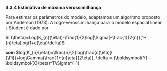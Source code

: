 **4.3.4 Estimativa de máxima verossimilhança**

  Para estimar os parâmetros do modelo, adaptamos um algoritmo proposto por Anderson
(1973). A logo-verossimilhança para o modelo espacial linear t-Student é dado por

$L(\theta)=Log(K_{n}(\eta))-\frac{1}{2}log|\Sigma|-\frac{1}{2{n}}(1+{n}\eta)log(1+c(\eta)\delta)$

**com** $log(K_{n}(\eta))=\frac{n}{2}log(\frac{c(\eta)}{\Pi})+log\Gamma(\frac{1+{n}\eta}{2\eta}), \delta = (\boldsymbol{Y} - \boldsymbol{X}\beta)^T\Sigma^{-1}
